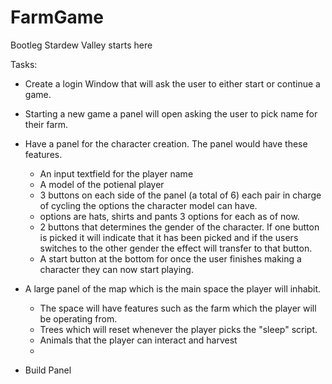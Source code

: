 # FarmGame
Bootleg Stardew Valley starts here

Tasks:
- Create a login Window that will ask the user to either start or continue a game.
- Starting a new game a panel will open asking the user to pick name for their farm.
- Have a panel for the character creation. The panel would have these features.
  * An input textfield for the player name
  * A model of the potienal player
  * 3 buttons on each side of the panel (a total of 6) each pair in charge of cycling the options the character model can have.
  * options are hats, shirts and pants 3 options for each as of now.
  * 2 buttons that determines the gender of the character. If one button is picked it will indicate that it has been picked and if the users switches to the other gender the effect will transfer to that button.
  * A start button at the bottom for once the user finishes making a character they can now start playing.
  
- A large panel of the map which is the main space the player will inhabit. 
  * The space will have features such as the farm which the player will be operating from.
  * Trees which will reset whenever the player picks the "sleep" script.
  * Animals that the player can interact and harvest
  * 
- Build Panel
